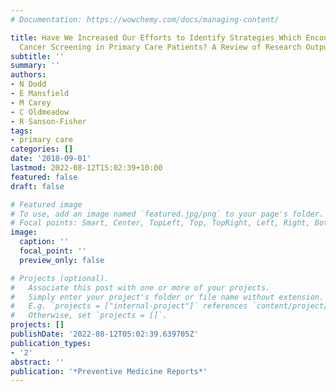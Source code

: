 ```yaml
---
# Documentation: https://wowchemy.com/docs/managing-content/

title: Have We Increased Our Efforts to Identify Strategies Which Encourage Colorectal
  Cancer Screening in Primary Care Patients? A Review of Research Outputs over Time
subtitle: ''
summary: ''
authors:
- N Dodd
- E Mansfield
- M Carey
- C Oldmeadow
- R Sanson-Fisher
tags:
- primary care
categories: []
date: '2018-09-01'
lastmod: 2022-08-12T15:02:39+10:00
featured: false
draft: false

# Featured image
# To use, add an image named `featured.jpg/png` to your page's folder.
# Focal points: Smart, Center, TopLeft, Top, TopRight, Left, Right, BottomLeft, Bottom, BottomRight.
image:
  caption: ''
  focal_point: ''
  preview_only: false

# Projects (optional).
#   Associate this post with one or more of your projects.
#   Simply enter your project's folder or file name without extension.
#   E.g. `projects = ["internal-project"]` references `content/project/deep-learning/index.md`.
#   Otherwise, set `projects = []`.
projects: []
publishDate: '2022-08-12T05:02:39.639705Z'
publication_types:
- '2'
abstract: ''
publication: '*Preventive Medicine Reports*'
---
```

